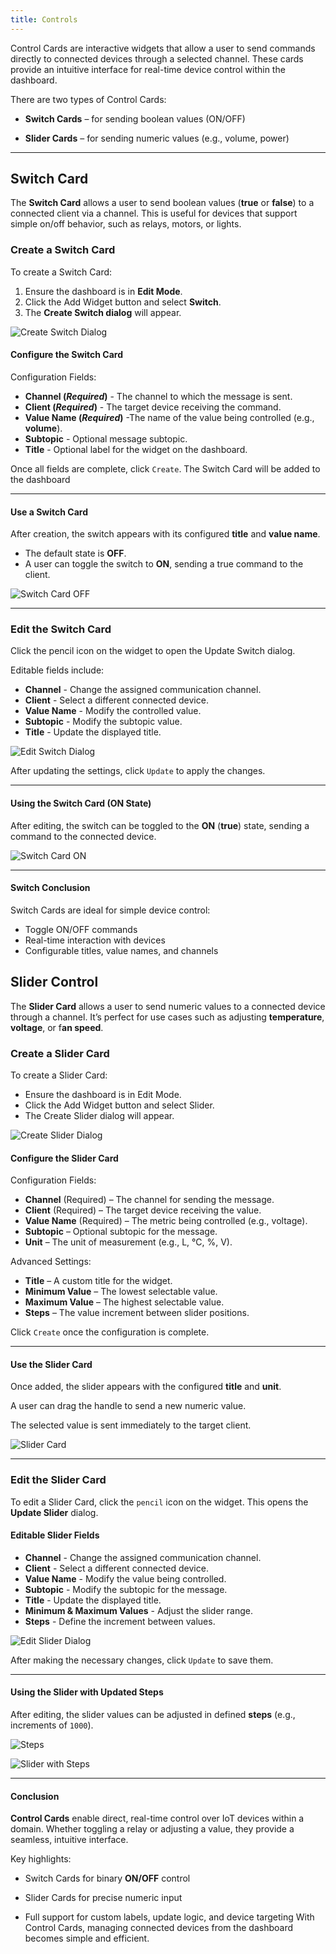 ```yaml
---
title: Controls
---
```


Control Cards are interactive widgets that allow a user to send commands directly to connected devices through a selected channel. These cards provide an intuitive interface for real-time device control within the dashboard.

There are two types of Control Cards:

- **Switch Cards** – for sending boolean values (ON/OFF)

- **Slider Cards** – for sending numeric values (e.g., volume, power)

---

## Switch Card

The **Switch Card** allows a user to send boolean values (**true** or **false**) to a connected client via a channel. This is useful for devices that support simple on/off behavior, such as relays, motors, or lights.

### Create a Switch Card

To create a Switch Card:

1. Ensure the dashboard is in **Edit Mode**.
2. Click the Add Widget button and select **Switch**.
3. The **Create Switch dialog** will appear.

![Create Switch Dialog](../../img/dashboards/create-switch.png)

#### Configure the Switch Card

Configuration Fields:

- **Channel (*Required*)** - The channel to which the message is sent.
- **Client (*Required*)** - The target device receiving the command.
- **Value Name (*Required*)** -The name of the value being controlled (e.g., **volume**).
- **Subtopic** -  Optional message subtopic.
- **Title** - Optional label for the widget on the dashboard.

Once all fields are complete, click `Create`. The Switch Card will be added to the dashboard

---

#### Use a Switch Card

After creation, the switch appears with its configured **title** and **value name**.

- The default state is **OFF**.
- A user can toggle the switch to **ON**, sending a true command to the client.

![Switch Card OFF](../../img/dashboards/updated-switch.png)

---

### Edit the Switch Card

Click the pencil icon on the widget to open the Update Switch dialog.

Editable fields include:

- **Channel** - Change the assigned communication channel.
- **Client** - Select a different connected device.
- **Value Name** - Modify the controlled value.
- **Subtopic** - Modify the subtopic value.
- **Title** - Update the displayed title.

![Edit Switch Dialog](../../img/dashboards/edit-switch.png)

After updating the settings, click `Update` to apply the changes.

---

#### Using the Switch Card (ON State)

After editing, the switch can be toggled to the **ON** (**true**) state, sending a command to the connected device.

![Switch Card ON](../../img/dashboards/created-switch.png)

---

#### Switch Conclusion

Switch Cards are ideal for simple device control:

- Toggle ON/OFF commands
- Real-time interaction with devices
- Configurable titles, value names, and channels

## Slider Control

The **Slider Card** allows a user to send numeric values to a connected device through a channel. It’s perfect for use cases such as adjusting **temperature**, **voltage**, or f**an speed**.

### Create a Slider Card

To create a Slider Card:

- Ensure the dashboard is in Edit Mode.
- Click the Add Widget button and select Slider.
- The Create Slider dialog will appear.

![Create Slider Dialog](../../img/dashboards/create-slider.png)

#### Configure the Slider Card

Configuration Fields:

- **Channel** (Required) – The channel for sending the message.
- **Client** (Required) – The target device receiving the value.
- **Value Name** (Required) – The metric being controlled (e.g., voltage).
- **Subtopic** – Optional subtopic for the message.
- **Unit** – The unit of measurement (e.g., L, °C, %, V).

Advanced Settings:

- **Title** – A custom title for the widget.
- **Minimum Value** – The lowest selectable value.
- **Maximum Value** – The highest selectable value.
- **Steps** – The value increment between slider positions.

Click `Create` once the configuration is complete.

---

#### Use the Slider Card

Once added, the slider appears with the configured **title** and **unit**.

A user can drag the handle to send a new numeric value.

The selected value is sent immediately to the target client.

![Slider Card](../../img/dashboards/created-slider.png)

---

### Edit the Slider Card

To edit a Slider Card, click the `pencil` icon on the widget.
This opens the **Update Slider** dialog.

#### Editable Slider Fields

- **Channel** - Change the assigned communication channel.
- **Client** - Select a different connected device.
- **Value Name** - Modify the value being controlled.
- **Subtopic** - Modify the subtopic for the message.
- **Title** - Update the displayed title.
- **Minimum & Maximum Values** - Adjust the slider range.
- **Steps** - Define the increment between values.

![Edit Slider Dialog](../../img/dashboards/edit-slider.png)

After making the necessary changes, click `Update` to save them.

---

#### Using the Slider with Updated Steps

After editing, the slider values can be adjusted in defined **steps** (e.g., increments of `1000`).

![Steps](../../img/dashboards/steps.png)

![Slider with Steps](../../img/dashboards/updated-slider.png)

---

#### Conclusion

**Control Cards** enable direct, real-time control over IoT devices within a domain. Whether toggling a relay or adjusting a value, they provide a seamless, intuitive interface.

Key highlights:

- Switch Cards for binary **ON/OFF** control

- Slider Cards for precise numeric input

- Full support for custom labels, update logic, and device targeting
With Control Cards, managing connected devices from the dashboard becomes simple and efficient.
